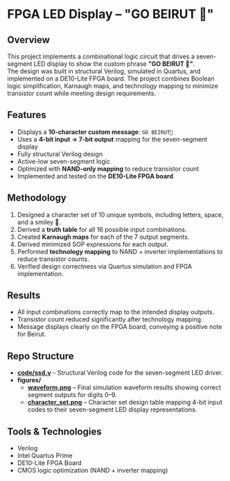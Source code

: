 # FPGA LED Display – "GO BEIRUT 🙂"

## Overview
This project implements a combinational logic circuit that drives a seven-segment LED display to show the custom phrase **"GO BEIRUT 🙂"**.  
The design was built in structural Verilog, simulated in Quartus, and implemented on a DE10-Lite FPGA board. The project combines Boolean logic simplification, Karnaugh maps, and technology mapping to minimize transistor count while meeting design requirements.

## Features
- Displays a **10-character custom message**: `GO BEIRUT🙂`
- Uses a **4-bit input → 7-bit output** mapping for the seven-segment display
- Fully structural Verilog design
- Active-low seven-segment logic
- Optimized with **NAND-only mapping** to reduce transistor count
- Implemented and tested on the **DE10-Lite FPGA board**

## Methodology
1. Designed a character set of 10 unique symbols, including letters, space, and a smiley 🙂.
2. Derived a **truth table** for all 16 possible input combinations.
3. Created **Karnaugh maps** for each of the 7 output segments.
4. Derived minimized SOP expressions for each output.
5. Performed **technology mapping** to NAND + inverter implementations to reduce transistor counts.
6. Verified design correctness via Quartus simulation and FPGA implementation.

## Results
- All input combinations correctly map to the intended display outputs.
- Transistor count reduced significantly after technology mapping.
- Message displays clearly on the FPGA board, conveying a positive note for Beirut.

## Repo Structure
- **[code/ssd.v](./code/ssd.v)** – Structural Verilog code for the seven-segment LED driver.
- **figures/**
  - **[waveform.png](./figures/waveform.png)** – Final simulation waveform results showing correct segment outputs for digits 0–9.
  - **[character_set.png](./figures/character_set.png)** – Character set design table mapping 4-bit input codes to their seven-segment LED display representations.

## Tools & Technologies
- Verilog 
- Intel Quartus Prime
- DE10-Lite FPGA Board
- CMOS logic optimization (NAND + inverter mapping)
